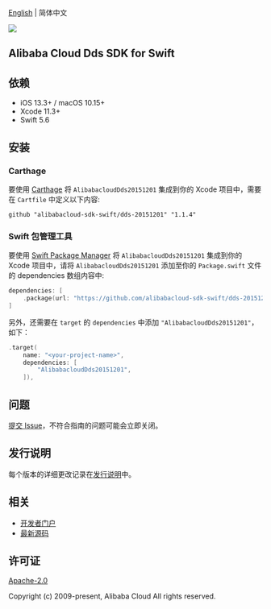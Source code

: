 [English](README.md) | 简体中文

![](https://aliyunsdk-pages.alicdn.com/icons/AlibabaCloud.svg)

## Alibaba Cloud Dds SDK for Swift

## 依赖

- iOS 13.3+ / macOS 10.15+
- Xcode 11.3+
- Swift 5.6

## 安装

### Carthage

要使用 [Carthage](https://github.com/Carthage/Carthage) 将 `AlibabacloudDds20151201` 集成到你的 Xcode 项目中，需要在 `Cartfile` 中定义以下内容:

```ogdl
github "alibabacloud-sdk-swift/dds-20151201" "1.1.4"
```

### Swift 包管理工具

要使用 [Swift Package Manager](https://swift.org/package-manager/) 将 `AlibabacloudDds20151201` 集成到你的 Xcode 项目中，请将 `AlibabacloudDds20151201` 添加至你的 `Package.swift` 文件的 dependencies 数组内容中:

```swift
dependencies: [
    .package(url: "https://github.com/alibabacloud-sdk-swift/dds-20151201.git", from: "1.1.4")
]
```

另外，还需要在 `target` 的 `dependencies` 中添加 `"AlibabacloudDds20151201"`，如下：

```swift
.target(
    name: "<your-project-name>",
    dependencies: [
        "AlibabacloudDds20151201",
    ]),
```

## 问题

[提交 Issue](https://github.com/alibabacloud-sdk-swift/dds-20151201/issues/new)，不符合指南的问题可能会立即关闭。

## 发行说明

每个版本的详细更改记录在[发行说明](./ChangeLog.txt)中。

## 相关

* [开发者门户](https://next.api.aliyun.com/home)
* [最新源码](https://github.com/alibabacloud-sdk-swift/dds-20151201)

## 许可证

[Apache-2.0](http://www.apache.org/licenses/LICENSE-2.0)

Copyright (c) 2009-present, Alibaba Cloud All rights reserved.
